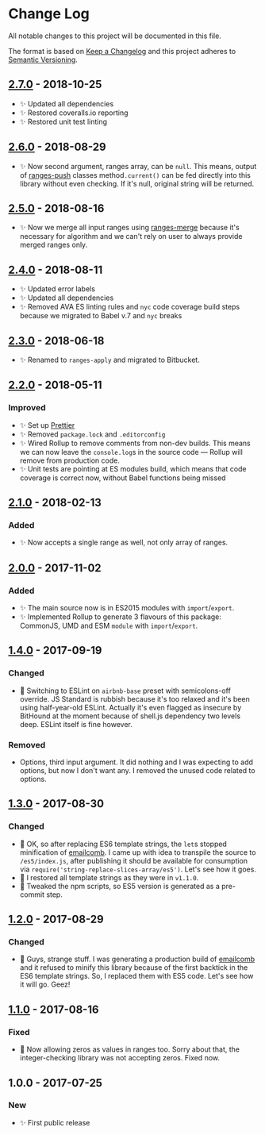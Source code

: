 # Change Log

All notable changes to this project will be documented in this file.

The format is based on [Keep a Changelog](http://keepachangelog.com/)
and this project adheres to [Semantic Versioning](http://semver.org/).

## [2.7.0] - 2018-10-25

- ✨ Updated all dependencies
- ✨ Restored coveralls.io reporting
- ✨ Restored unit test linting

## [2.6.0] - 2018-08-29

- ✨ Now second argument, ranges array, can be `null`. This means, output of [ranges-push](https://www.npmjs.com/package/ranges-push) classes method`.current()` can be fed directly into this library without even checking. If it's null, original string will be returned.

## [2.5.0] - 2018-08-16

- ✨ Now we merge all input ranges using [ranges-merge](https://www.npmjs.com/package/ranges-merge) because it's necessary for algorithm and we can't rely on user to always provide merged ranges only.

## [2.4.0] - 2018-08-11

- ✨ Updated error labels
- ✨ Updated all dependencies
- ✨ Removed AVA ES linting rules and `nyc` code coverage build steps because we migrated to Babel v.7 and `nyc` breaks

## [2.3.0] - 2018-06-18

- ✨ Renamed to `ranges-apply` and migrated to Bitbucket.

## [2.2.0] - 2018-05-11

### Improved

- ✨ Set up [Prettier](https://prettier.io)
- ✨ Removed `package.lock` and `.editorconfig`
- ✨ Wired Rollup to remove comments from non-dev builds. This means we can now leave the `console.log`s in the source code — Rollup will remove from production code.
- ✨ Unit tests are pointing at ES modules build, which means that code coverage is correct now, without Babel functions being missed

## [2.1.0] - 2018-02-13

### Added

- ✨ Now accepts a single range as well, not only array of ranges.

## [2.0.0] - 2017-11-02

### Added

- ✨ The main source now is in ES2015 modules with `import`/`export`.
- ✨ Implemented Rollup to generate 3 flavours of this package: CommonJS, UMD and ESM `module` with `import`/`export`.

## [1.4.0] - 2017-09-19

### Changed

- 🔧 Switching to ESLint on `airbnb-base` preset with semicolons-off override. JS Standard is rubbish because it's too relaxed and it's been using half-year-old ESLint. Actually it's even flagged as insecure by BitHound at the moment because of shell.js dependency two levels deep. ESLint itself is fine however.

### Removed

- Options, third input argument. It did nothing and I was expecting to add options, but now I don't want any. I removed the unused code related to options.

## [1.3.0] - 2017-08-30

### Changed

- 🔧 OK, so after replacing ES6 template strings, the `let`s stopped minification of [emailcomb](https://emailcomb.com). I came up with idea to transpile the source to `/es5/index.js`, after publishing it should be available for consumption via `require('string-replace-slices-array/es5')`. Let's see how it goes.
- 🔧 I restored all template strings as they were in `v1.1.0`.
- 🔧 Tweaked the npm scripts, so ES5 version is generated as a pre-commit step.

## [1.2.0] - 2017-08-29

### Changed

- 🔧 Guys, strange stuff. I was generating a production build of [emailcomb](https://emailcomb.com) and it refused to minify this library because of the first backtick in the ES6 template strings. So, I replaced them with ES5 code. Let's see how it will go. Geez!

## [1.1.0] - 2017-08-16

### Fixed

- 🔧 Now allowing zeros as values in ranges too. Sorry about that, the integer-checking library was not accepting zeros. Fixed now.

## 1.0.0 - 2017-07-25

### New

- ✨ First public release

[2.7.0]: https://bitbucket.org/codsen/ranges-apply/branches/compare/v2.7.0%0Dv2.6.0#diff
[2.6.0]: https://bitbucket.org/codsen/ranges-apply/branches/compare/v2.6.0%0Dv2.5.1#diff
[2.5.0]: https://bitbucket.org/codsen/ranges-apply/branches/compare/v2.5.0%0Dv2.4.1#diff
[2.4.0]: https://bitbucket.org/codsen/ranges-apply/branches/compare/v2.4.0%0Dv2.3.2#diff
[2.3.0]: https://bitbucket.org/codsen/ranges-apply/branches/compare/v2.3.0%0Dv2.2.2#diff
[2.2.0]: https://bitbucket.org/codsen/ranges-apply/branches/compare/v2.2.0%0Dv2.1.0#diff
[2.1.0]: https://bitbucket.org/codsen/ranges-apply/branches/compare/v2.1.0%0Dv2.0.14#diff
[2.0.0]: https://bitbucket.org/codsen/ranges-apply/branches/compare/v2.0.0%0Dv1.4.0#diff
[1.4.0]: https://bitbucket.org/codsen/ranges-apply/branches/compare/v1.4.0%0Dv1.3.1#diff
[1.3.0]: https://bitbucket.org/codsen/ranges-apply/branches/compare/v1.3.0%0Dv1.2.0#diff
[1.2.0]: https://bitbucket.org/codsen/ranges-apply/branches/compare/v1.2.0%0Dv1.1.0#diff
[1.1.0]: https://bitbucket.org/codsen/ranges-apply/branches/compare/v1.1.0%0Dv1.0.5#diff
